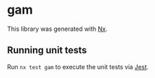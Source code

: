 # gam

This library was generated with [Nx](https://nx.dev).

## Running unit tests

Run `nx test gam` to execute the unit tests via [Jest](https://jestjs.io).
